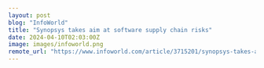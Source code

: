 ```yaml
---
layout: post
blog: "InfoWorld"
title: "Synopsys takes aim at software supply chain risks"
date: 2024-04-10T02:03:00Z
image: images/infoworld.png
remote_url: "https://www.infoworld.com/article/3715201/synopsys-takes-aim-at-software-supply-chain-risks.html#tk.rss_applicationdevelopment"
---
```

